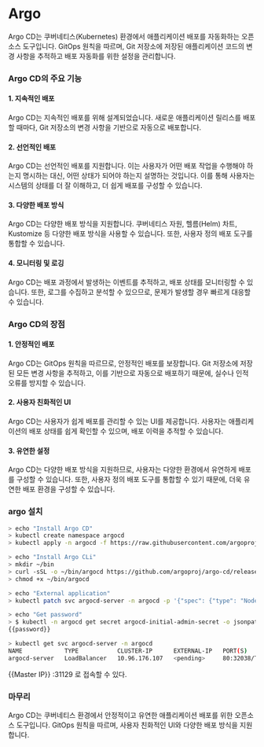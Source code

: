 # Argo

Argo CD는 쿠버네티스(Kubernetes) 환경에서 애플리케이션 배포를 자동화하는 오픈소스 도구입니다. GitOps 원칙을 따르며, Git 저장소에 저장된 애플리케이션 코드의 변경 사항을 추적하고 배포 자동화를 위한 설정을 관리합니다.

### Argo CD의 주요 기능

#### 1. 지속적인 배포

Argo CD는 지속적인 배포를 위해 설계되었습니다. 새로운 애플리케이션 릴리스를 배포할 때마다, Git 저장소의 변경 사항을 기반으로 자동으로 배포합니다.

#### 2. 선언적인 배포

Argo CD는 선언적인 배포를 지원합니다. 이는 사용자가 어떤 배포 작업을 수행해야 하는지 명시하는 대신, 어떤 상태가 되어야 하는지 설명하는 것입니다. 이를 통해 사용자는 시스템의 상태를 더 잘 이해하고, 더 쉽게 배포를 구성할 수 있습니다.

#### 3. 다양한 배포 방식

Argo CD는 다양한 배포 방식을 지원합니다. 쿠버네티스 자원, 헬름(Helm) 차트, Kustomize 등 다양한 배포 방식을 사용할 수 있습니다. 또한, 사용자 정의 배포 도구를 통합할 수 있습니다.

#### 4. 모니터링 및 로깅

Argo CD는 배포 과정에서 발생하는 이벤트를 추적하고, 배포 상태를 모니터링할 수 있습니다. 또한, 로그를 수집하고 분석할 수 있으므로, 문제가 발생할 경우 빠르게 대응할 수 있습니다.

### Argo CD의 장점

#### 1. 안정적인 배포

Argo CD는 GitOps 원칙을 따르므로, 안정적인 배포를 보장합니다. Git 저장소에 저장된 모든 변경 사항을 추적하고, 이를 기반으로 자동으로 배포하기 때문에, 실수나 인적 오류를 방지할 수 있습니다.

#### 2. 사용자 친화적인 UI

Argo CD는 사용자가 쉽게 배포를 관리할 수 있는 UI를 제공합니다. 사용자는 애플리케이션의 배포 상태를 쉽게 확인할 수 있으며, 배포 이력을 추적할 수 있습니다.

#### 3. 유연한 설정

Argo CD는 다양한 배포 방식을 지원하므로, 사용자는 다양한 환경에서 유연하게 배포를 구성할 수 있습니다. 또한, 사용자 정의 배포 도구를 통합할 수 있기 때문에, 더욱 유연한 배포 환경을 구성할 수 있습니다.

### argo 설치

```bash
> echo "Install Argo CD"
> kubectl create namespace argocd
> kubectl apply -n argocd -f https://raw.githubusercontent.com/argoproj/argo-cd/stable/manifests/ha/install.yaml

> echo "Install Argo CLi"
> mkdir ~/bin
> curl -sSL -o ~/bin/argocd https://github.com/argoproj/argo-cd/releases/latest/download/argocd-linux-amd64
> chmod +x ~/bin/argocd

> echo "External application"
> kubectl patch svc argocd-server -n argocd -p '{"spec": {"type": "NodePort"}}'

> echo "Get password"
> $ kubectl -n argocd get secret argocd-initial-admin-secret -o jsonpath="{.data.password}" | base64 -d; echo
{{password}}

> kubectl get svc argocd-server -n argocd
NAME            TYPE           CLUSTER-IP      EXTERNAL-IP   PORT(S)                      AGE
argocd-server   LoadBalancer   10.96.176.107   <pending>     80:32038/TCP,443:31129/TCP   8m24s
```

\{{Master IP\}} :31129 로 접속할 수 있다.

### 마무리

Argo CD는 쿠버네티스 환경에서 안정적이고 유연한 애플리케이션 배포를 위한 오픈소스 도구입니다. GitOps 원칙을 따르며, 사용자 친화적인 UI와 다양한 배포 방식을 지원합니다.
